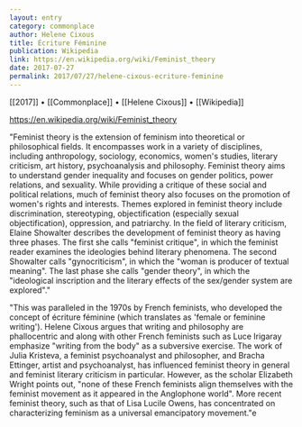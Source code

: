 ```yaml
---
layout: entry
category: commonplace
author: Helene Cixous
title: Écriture Féminine
publication: Wikipedia
link: https://en.wikipedia.org/wiki/Feminist_theory
date: 2017-07-27
permalink: 2017/07/27/helene-cixous-ecriture-feminine
---
```


[[2017]] • [[Commonplace]] • [[Helene Cixous]] • [[Wikipedia]] 

https://en.wikipedia.org/wiki/Feminist_theory

"Feminist theory is the extension of feminism into theoretical or philosophical fields. It encompasses work in a variety of disciplines, including anthropology, sociology, economics, women's studies, literary criticism, art history, psychoanalysis and philosophy. Feminist theory aims to understand gender inequality and focuses on gender politics, power relations, and sexuality. While providing a critique of these social and political relations, much of feminist theory also focuses on the promotion of women's rights and interests. Themes explored in feminist theory include discrimination, stereotyping, objectification (especially sexual objectification), oppression, and patriarchy. In the field of literary criticism, Elaine Showalter describes the development of feminist theory as having three phases. The first she calls "feminist critique", in which the feminist reader examines the ideologies behind literary phenomena. The second Showalter calls "gynocriticism", in which the "woman is producer of textual meaning". The last phase she calls "gender theory", in which the "ideological inscription and the literary effects of the sex/gender system are explored"."

"This was paralleled in the 1970s by French feminists, who developed the concept of écriture féminine (which translates as 'female or feminine writing'). Helene Cixous argues that writing and philosophy are phallocentric and along with other French feminists such as Luce Irigaray emphasize "writing from the body" as a subversive exercise. The work of Julia Kristeva, a feminist psychoanalyst and philosopher, and Bracha Ettinger, artist and psychoanalyst, has influenced feminist theory in general and feminist literary criticism in particular. However, as the scholar Elizabeth Wright points out, "none of these French feminists align themselves with the feminist movement as it appeared in the Anglophone world". More recent feminist theory, such as that of Lisa Lucile Owens, has concentrated on characterizing feminism as a universal emancipatory movement."e